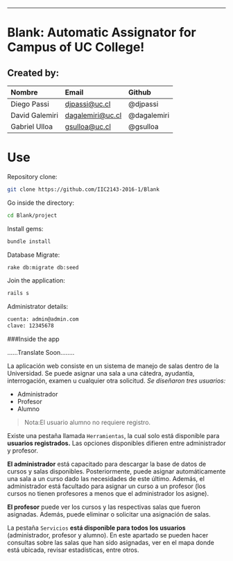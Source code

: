 ----------
Blank: Automatic Assignator for Campus of UC College! 
===================

## Created by:


| Nombre              | Email    | Github          |
|:--------------------|:--------------|:----------------
| Diego Passi     | djpassi@uc.cl | @djpassi     |
 | David Galemiri | dagalemiri@uc.cl | @dagalemiri |
| Gabriel Ulloa     | gsulloa@uc.cl | @gsulloa     |

# Use

Repository clone:

```sh
git clone https://github.com/IIC2143-2016-1/Blank
```


Go inside the directory:

```sh
cd Blank/project
```

Install gems:

```sh
bundle install
```

Database Migrate:

```sh
rake db:migrate db:seed
```

Join the application:

```sh
rails s
```


Administrator details:
```sh
cuenta: admin@admin.com
clave: 12345678

```


###Inside the app

......Translate Soon........

La aplicación web consiste en un sistema de manejo de salas dentro de la Universidad. Se puede asignar una sala a una cátedra, ayudantía, interrogación, examen u cualquier otra solicitud. *Se diseñaron tres usuarios:*


 - Administrador
 - Profesor
 - Alumno

    

> Nota:El usuario alumno no requiere registro.

Existe una pestaña llamada ```Herramientas```, la cual solo está disponible para **usuarios registrados.** Las opciones disponibles difieren entre administrador y profesor. 

**El administrador** está capacitado para descargar la base de datos de cursos y salas disponibles. Posteriormente, puede asignar automáticamente una sala a un curso dado las necesidades de este último. Además, el administrador está facultado para asignar un curso a un profesor (los cursos no tienen profesores a menos que el administrador los asigne). 

**El profesor** puede ver los cursos y las respectivas salas que fueron asignadas. Además, puede eliminar o solicitar una asignación de salas. 

La pestaña ```Servicios``` **está disponible para todos los usuarios** (administrador, profesor y alumno). En este apartado se pueden hacer consultas sobre las salas que han sido asignadas, ver en el mapa donde está ubicada, revisar estadísticas, entre otros.